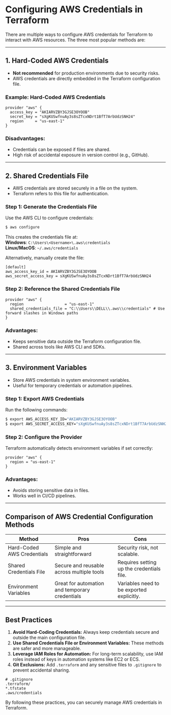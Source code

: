 # **Configuring AWS Credentials in Terraform**

There are multiple ways to configure AWS credentials for Terraform to interact with AWS resources. The three most popular methods are:

---

## **1. Hard-Coded AWS Credentials**  
- **Not recommended** for production environments due to security risks.
- AWS credentials are directly embedded in the Terraform configuration file.

### **Example: Hard-Coded AWS Credentials**
```hcl
provider "aws" {
  access_key = "AKIARVZBY3GJSE3OYOOB"
  secret_key = "sXgKUSwfnuAy3s8sZTcxNDrt1BfT7ArbUdzSNH24"
  region     = "us-east-1"
}
```

### **Disadvantages:**
- Credentials can be exposed if files are shared.
- High risk of accidental exposure in version control (e.g., GitHub).

---

## **2. Shared Credentials File**
- AWS credentials are stored securely in a file on the system.
- Terraform refers to this file for authentication.

### **Step 1: Generate the Credentials File**
Use the AWS CLI to configure credentials:
```bash
$ aws configure
```
This creates the credentials file at:  
**Windows**: `C:\Users\<Username>\.aws\credentials`  
**Linux/MacOS**: `~/.aws/credentials`

Alternatively, manually create the file:
```plaintext
[default]
aws_access_key_id = AKIARVZBY3GJSE3OYOOB
aws_secret_access_key = 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
```

### **Step 2: Reference the Shared Credentials File**
```hcl
provider "aws" {
  region                  = "us-east-1"
  shared_credentials_file = "C:\\Users\\DELL\\.aws\\credentials" # Use forward slashes in Windows paths
}
```

### **Advantages:**
- Keeps sensitive data outside the Terraform configuration file.
- Shared across tools like AWS CLI and SDKs.

---

## **3. Environment Variables**
- Store AWS credentials in system environment variables.
- Useful for temporary credentials or automation pipelines.

### **Step 1: Export AWS Credentials**
Run the following commands:
```bash
$ export AWS_ACCESS_KEY_ID="AKIARVZBY3GJSE3OYOOB"
$ export AWS_SECRET_ACCESS_KEY="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"
```

### **Step 2: Configure the Provider**
Terraform automatically detects environment variables if set correctly:
```hcl
provider "aws" {
  region = "us-east-1"
}
```

### **Advantages:**
- Avoids storing sensitive data in files.
- Works well in CI/CD pipelines.

---

## **Comparison of AWS Credential Configuration Methods**

| **Method**                | **Pros**                                         | **Cons**                                   |
|---------------------------|-------------------------------------------------|-------------------------------------------|
| Hard-Coded AWS Credentials | Simple and straightforward                     | Security risk, not scalable.              |
| Shared Credentials File    | Secure and reusable across multiple tools      | Requires setting up the credentials file. |
| Environment Variables      | Great for automation and temporary credentials | Variables need to be exported explicitly. |

---

## **Best Practices**
1. **Avoid Hard-Coding Credentials:** Always keep credentials secure and outside the main configuration file.
2. **Use Shared Credentials File or Environment Variables:** These methods are safer and more manageable.
3. **Leverage IAM Roles for Automation:** For long-term scalability, use IAM roles instead of keys in automation systems like EC2 or ECS.
4. **Git Exclusions:** Add `.terraform` and any sensitive files to `.gitignore` to prevent accidental sharing.

```plaintext
# .gitignore
.terraform/
*.tfstate
.aws/credentials
```

By following these practices, you can securely manage AWS credentials in Terraform.
```
